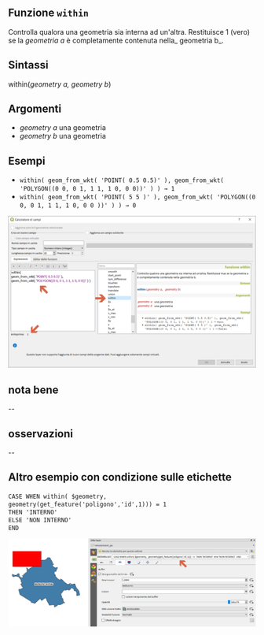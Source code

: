## Funzione `within`

Controlla qualora una geometria sia interna ad un'altra. Restituisce  1 (vero) se la _geometria a_ è completamente contenuta nella_ geometria b_.

## Sintassi

within(_geometry a, geometry b_)

## Argomenti

* _geometry a_ una geometria
* _geometry b_ una geometria

## Esempi

* `within( geom_from_wkt( 'POINT( 0.5 0.5)' ), geom_from_wkt( 'POLYGON((0 0, 0 1, 1 1, 1 0, 0 0))' ) ) → 1`
* `within( geom_from_wkt( 'POINT( 5 5 )' ), geom_from_wkt( 'POLYGON((0 0, 0 1, 1 1, 1 0, 0 0 ))' ) ) → 0`

<img src="/img/geometria/within/within1.png">

## nota bene

--

## osservazioni

--

## Altro esempio con condizione sulle etichette
```
CASE WHEN within( $geometry,
geometry(get_feature('poligono','id',1))) = 1
THEN 'INTERNO'
ELSE 'NON INTERNO'
END
```

<img src="/img/geometria/within/within2.png">